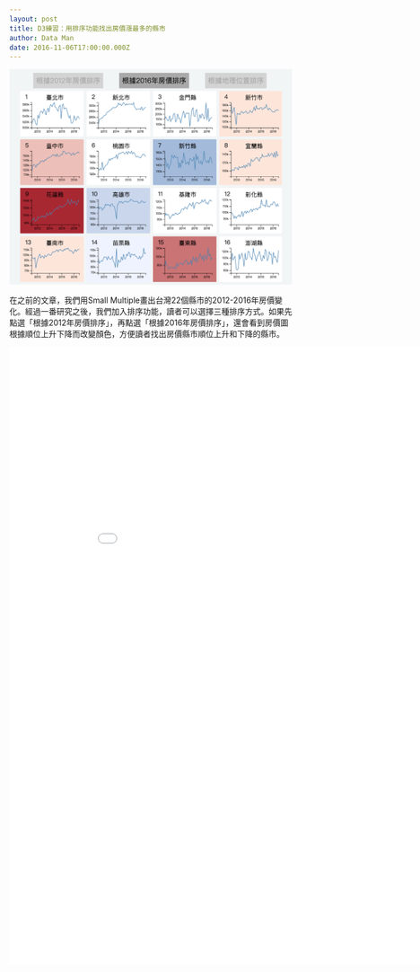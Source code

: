 ```yaml
---
layout: post
title: D3練習：用排序功能找出房價漲最多的縣市
author: Data Man
date: 2016-11-06T17:00:00.000Z
---
```


![get the PDF](/images/taiwan-housing-sort-front-image.png)

<!-- more -->

在之前的文章，我們用Small Multiple畫出台灣22個縣市的2012-2016年房價變化。經過一番研究之後，我們加入排序功能，讀者可以選擇三種排序方式。如果先點選「根據2012年房價排序」，再點選「根據2016年房價排序」，還會看到房價圖根據順位上升下降而改變顏色，方便讀者找出房價縣市順位上升和下降的縣市。

<iframe src="{{ site.url }}/csv/2016-11-06-taiwan-county-elder-sort.html" width="915px" height="1100px" frameborder="0" scrolling="no">
</iframe>
